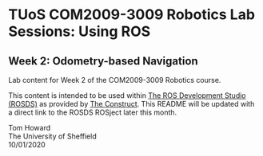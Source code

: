 # TUoS COM2009-3009 Robotics Lab Sessions: Using ROS
## Week 2: Odometry-based Navigation
Lab content for Week 2 of the COM2009-3009 Robotics course.

This content is intended to be used within [The ROS Development Studio (ROSDS)](https://www.theconstructsim.com/rds-ros-development-studio/) as provided by [The Construct](https://www.theconstructsim.com/).  This README will be updated with a direct link to the ROSDS ROSject later this month.  <!-- To access this course, you will need to set up a free ROSDS account, access the ROSject directly [here (DIRECT LINK NOT YET AVAILABLE)[https://www.theconstructsim.com/rds-ros-development-studio/].  --> 

Tom Howard  
The University of Sheffield  
10/01/2020
